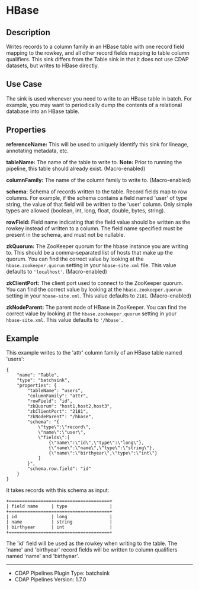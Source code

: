 # HBase


Description
-----------
Writes records to a column family in an HBase table with one record field mapping
to the rowkey, and all other record fields mapping to table column qualifiers.
This sink differs from the Table sink in that it does not use CDAP datasets, but writes
to HBase directly.


Use Case
--------
The sink is used whenever you need to write to an HBase table in batch. For example,
you may want to periodically dump the contents of a relational database into an HBase table.


Properties
----------
**referenceName:** This will be used to uniquely identify this sink for lineage, annotating metadata, etc.

**tableName:** The name of the table to write to. **Note:** Prior to running the pipeline,
this table should already exist. (Macro-enabled)

**columnFamily:** The name of the column family to write to. (Macro-enabled)

**schema:** Schema of records written to the table. Record fields map to row columns. For
example, if the schema contains a field named 'user' of type string, the value of that
field will be written to the 'user' column. Only simple types are allowed (boolean, int,
long, float, double, bytes, string).

**rowField:** Field name indicating that the field value should
be written as the rowkey instead of written to a column. The field name specified must be present in
the schema, and must not be nullable.

**zkQuorum:** The ZooKeeper quorum for the hbase instance you are writing to. This should
be a comma-separated list of hosts that make up the quorum. You can find the correct value
by looking at the ``hbase.zookeeper.quorum`` setting in your ``hbase-site.xml`` file. This value
defaults to ``'localhost'``. (Macro-enabled)

**zkClientPort:** The client port used to connect to the ZooKeeper quorum.
You can find the correct value by looking at the ``hbase.zookeeper.quorum`` setting in your ``hbase-site.xml``.
This value defaults to ``2181``. (Macro-enabled)

**zkNodeParent:** The parent node of HBase in ZooKeeper. 
You can find the correct value by looking at the ``hbase.zookeeper.quorum`` setting in your ``hbase-site.xml``.
This value defaults to ``'/hbase'``.


Example
-------
This example writes to the 'attr' column family of an HBase table named 'users':

    {
        "name": "Table",
        "type": "batchsink",
        "properties": {
            "tableName": "users",
            "columnFamily": "attr",
            "rowField": "id",
            "zkQuorum": "host1,host2,host3",
            "zkClientPort": "2181",
            "zkNodeParent": "/hbase",
            "schema": "{
                \"type\":\"record\",
                \"name\":\"user\",
                \"fields\":[
                    {\"name\":\"id\",\"type\":\"long\"},
                    {\"name\":\"name\",\"type\":\"string\"},
                    {\"name\":\"birthyear\",\"type\":\"int\"}
                ]
            }",
            "schema.row.field": "id"
        }
    }

It takes records with this schema as input:

    +======================================+
    | field name     | type                |
    +======================================+
    | id             | long                |
    | name           | string              |
    | birthyear      | int                 |
    +======================================+

The 'id' field will be used as the rowkey when writing to the table. The 'name' and 'birthyear' record
fields will be written to column qualifiers named 'name' and 'birthyear'.

---
- CDAP Pipelines Plugin Type: batchsink
- CDAP Pipelines Version: 1.7.0
